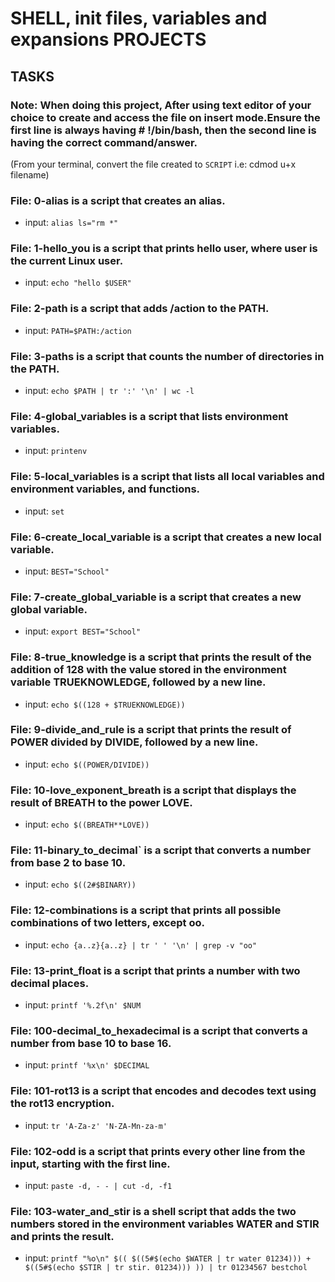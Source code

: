 # SHELL, init files, variables and expansions PROJECTS

## TASKS

### Note: When doing this project, After using text editor of your choice to create and access the file on insert mode.Ensure the first line is always having # !/bin/bash, then the second line is having the correct command/answer.
(From your terminal, convert the file created to `SCRIPT` i.e: cdmod u+x filename)

### File: 0-alias is a script that creates an alias.

- input: `alias ls="rm *"`

### File: 1-hello_you is a script that prints hello user, where user is the current Linux user.

- input: `echo "hello $USER"`

### File: 2-path is a script that adds /action to the PATH.

- input: `PATH=$PATH:/action`

### File: 3-paths is a script that counts the number of directories in the PATH.

- input: `echo $PATH | tr ':' '\n' | wc -l`

### File: 4-global_variables is a script that lists environment variables.

- input: `printenv`

### File: 5-local_variables is a script that lists all local variables and environment variables, and functions.

- input: `set`

### File: 6-create_local_variable is a script that creates a new local variable.

- input: `BEST="School"`

### File: 7-create_global_variable is a script that creates a new global variable.

- input: `export BEST="School"`

### File: 8-true_knowledge is a script that prints the result of the addition of 128 with the value stored in the environment variable TRUEKNOWLEDGE, followed by a new line.

- input: `echo $((128 + $TRUEKNOWLEDGE))`

### File: 9-divide_and_rule is a script that prints the result of POWER divided by DIVIDE, followed by a new line.

- input: `echo $((POWER/DIVIDE))`

### File: 10-love_exponent_breath is a script that displays the result of BREATH to the power LOVE.

- input: `echo $((BREATH**LOVE))`

### File: 11-binary_to_decimal` is a script that converts a number from base 2 to base 10.

- input: `echo $((2#$BINARY))`

### File: 12-combinations is a script that prints all possible combinations of two letters, except oo.

- input: `echo {a..z}{a..z} | tr ' ' '\n' | grep -v "oo"`

### File: 13-print_float is a script that prints a number with two decimal places.

- input: `printf '%.2f\n' $NUM`

### File: 100-decimal_to_hexadecimal is a script that converts a number from base 10 to base 16.

- input: `printf '%x\n' $DECIMAL`

### File: 101-rot13 is a script that encodes and decodes text using the rot13 encryption.

- input: `tr 'A-Za-z' 'N-ZA-Mn-za-m'`

### File: 102-odd is a script that prints every other line from the input, starting with the first line.

- input: `paste -d, - - | cut -d, -f1`

### File: 103-water_and_stir is a shell script that adds the two numbers stored in the environment variables WATER and STIR and prints the result.

- input: `printf "%o\n" $(( $((5#$(echo $WATER | tr water 01234))) + $((5#$(echo $STIR | tr stir. 01234))) )) | tr 01234567 bestchol`
